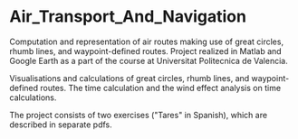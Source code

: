 # Air_Transport_And_Navigation
Computation and representation of air routes making use of great circles, rhumb lines, and waypoint-defined routes. Project realized in Matlab and Google Earth as a part of the course at Universitat Politecnica de Valencia.

Visualisations and calculations of great circles, rhumb lines, and waypoint-defined routes. The time calculation and the wind effect analysis on time calculations.

The project consists of two exercises ("Tares" in Spanish), which are described in separate pdfs.

